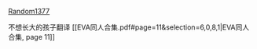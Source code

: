 [Random1377](https://www.fanfiction.net/u/64284/Random1377)

不想长大的孩子翻译
[[EVA同人合集.pdf#page=11&selection=6,0,8,1|EVA同人合集, page 11]]